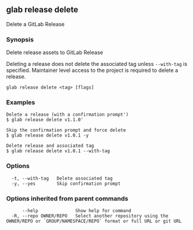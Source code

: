 ## glab release delete

Delete a  GitLab Release

### Synopsis

Delete release assets to GitLab Release

Deleting a release does not delete the associated tag unless `--with-tag` is specified.
Maintainer level access to the project is required to delete a release.


```
glab release delete <tag> [flags]
```

### Examples

```
Delete a release (with a confirmation prompt')
$ glab release delete v1.1.0'

Skip the confirmation prompt and force delete
$ glab release delete v1.0.1 -y

Delete release and associated tag
$ glab release delete v1.0.1 --with-tag

```

### Options

```
  -t, --with-tag   Delete associated tag
  -y, --yes        Skip confirmation prompt
```

### Options inherited from parent commands

```
      --help              Show help for command
  -R, --repo OWNER/REPO   Select another repository using the OWNER/REPO or `GROUP/NAMESPACE/REPO` format or full URL or git URL
```

